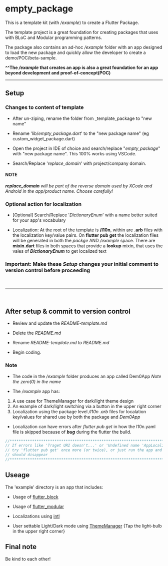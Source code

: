 # empty_package

This is a template kit (with */example*) to create a Flutter Package.

The template project is a great foundation for creating packages that uses with BLoC and Modular programming patterns.

The package also contains an ad-hoc */example* folder with an app designed to load the new package and quickly allow the developer to create a demo/POC/beta-sample.

**^^The */example* that creates an app is also a great foundation for an app beyond development and proof-of-concept(POC)**

---

## Setup

### Changes to content of template

- After un-ziping, rename the folder from _template_package to "new name"

- Rename 'lib/*empty_package.dart*' to the "new package name" (eg custom_widget_package.dart)

- Open the project in IDE of choice and search/replace "*empty_package*" with "new package name". This 100% works using VSCode.

- Search/Replace '*replace_domain*' with project/company domain.

#### NOTE

***replace_domain** will be part of the reverse domain used by XCode and Android in the app/product name. Choose carefully!*

### Optional action for **localization**

- [Optional] Search/Replace '*DictionaryEnum*' with a name better suited for your app's vocabulary

- Localization: At the root of the template is **/l10n**, within are **.arb** files with the localization key/value pairs. On **flutter pub get** the localization files will be generated in both the *packge* AND */example* space. There are **mixin.dart** files in both spaces that provide a **lookup** mixin, that uses the vales of ***DictionaryEnum*** to get localized text

### **Important**: Make these ***Setup*** changes your initial comment to version control before proceeding

&nbsp;
&nbsp;

---
&nbsp;

## After setup & commit to version control

- Review and update the *README-template.md*

- Delete the *README.md*

- Rename *README-template.md* to *README.md*

- Begin coding.

### Note

- The code in the */example* folder produces an app called Dem0App *Note the zero(0) in the name*

- The */example* app has:

1. A use case for ThemeManager for dark/light theme design
2. An example of dark/light switching via a button in the upper right corner
3. Localization using the package level */l10n .arb* files for localation key/values for shared use by both the package and *Dem0App*

- Localization can have errors after *flutter pub get* in how the l10n.yaml file is skipped because of ***bug*** during the flutter the build.

```dart
//*********************************************************************************
// If errors like 'Traget URI doesn't...' or 'Undefined name 'AppLocalizations'
// try 'flutter pub get' once more (or twice), or just run the app and they
// should disappear
//*********************************************************************************
```

## Useage

The 'example' directory is an app that includes:

- Usage of [flutter_block](https://pub.dev/packages/flutter_bloc)

- Usage of [flutter_modular](https://pub.dev/packages/flutter_modular)

- Localizations using [intl](https://pub.dev/packages/intl)

- User settable Light/Dark mode using [ThemeManager](https://github.com/GitHubStuff/theme_manager) {Tap the light-bulb in the upper right corner}

## Final note

Be kind to each other!

